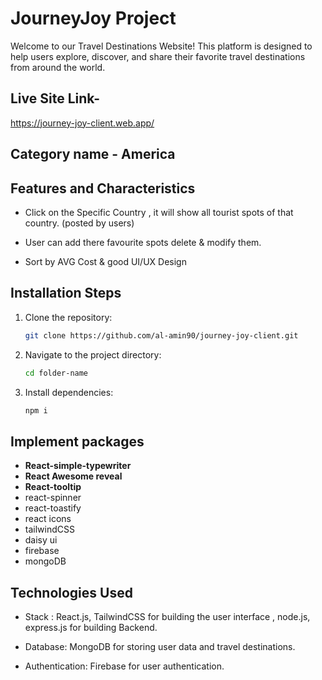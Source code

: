 # JourneyJoy Project

Welcome to our Travel Destinations Website! This platform is designed to help users explore, discover, and share their favorite travel destinations from around the world.

## Live Site Link-

https://journey-joy-client.web.app/

## Category name - America

## Features and Characteristics

- Click on the Specific Country , it will show all tourist spots of that country. (posted
by users)

- User can add there favourite spots delete & modify them.

- Sort by AVG Cost & good UI/UX Design

## Installation Steps

1. Clone the repository:
    ```sh
    git clone https://github.com/al-amin90/journey-joy-client.git
    ```
2. Navigate to the project directory:
    ```sh
    cd folder-name
    ```
3. Install dependencies:
    ```sh
    npm i
    ```
## Implement packages

- **React-simple-typewriter**
- **React Awesome reveal**
- **React-tooltip**
- react-spinner
- react-toastify
- react icons
- tailwindCSS
- daisy ui
- firebase
- mongoDB

## Technologies Used

- Stack : React.js, TailwindCSS for building the user interface , node.js, express.js for building Backend.

- Database: MongoDB for storing user data and travel destinations.

- Authentication: Firebase for user authentication.
